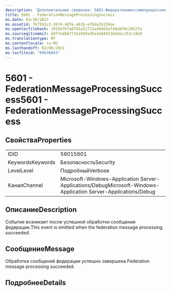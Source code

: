 ```yaml
---
description: 'Дополнительные сведения: 5601-Федератионмессажепроцессингсукцесс'
title: 5601 - FederationMessageProcessingSuccess
ms.date: 03/30/2017
ms.assetid: 767591c3-2674-4d7e-a61b-e76da3b159ae
ms.openlocfilehash: 1919d7b7a87d1a51713a49dd3af48a070c28527e
ms.sourcegitcommit: ddf7edb67715a5b9a45e3dd44536dabc153c1de0
ms.translationtype: MT
ms.contentlocale: ru-RU
ms.lasthandoff: 02/06/2021
ms.locfileid: "99636043"
---
```

# <a name="5601---federationmessageprocessingsuccess"></a><span data-ttu-id="6f6cf-103">5601 - FederationMessageProcessingSuccess</span><span class="sxs-lookup"><span data-stu-id="6f6cf-103">5601 - FederationMessageProcessingSuccess</span></span>

## <a name="properties"></a><span data-ttu-id="6f6cf-104">Свойства</span><span class="sxs-lookup"><span data-stu-id="6f6cf-104">Properties</span></span>  
  
|||  
|-|-|  
|<span data-ttu-id="6f6cf-105">ID</span><span class="sxs-lookup"><span data-stu-id="6f6cf-105">ID</span></span>|<span data-ttu-id="6f6cf-106">5601</span><span class="sxs-lookup"><span data-stu-id="6f6cf-106">5601</span></span>|  
|<span data-ttu-id="6f6cf-107">Keywords</span><span class="sxs-lookup"><span data-stu-id="6f6cf-107">Keywords</span></span>|<span data-ttu-id="6f6cf-108">Безопасность</span><span class="sxs-lookup"><span data-stu-id="6f6cf-108">Security</span></span>|  
|<span data-ttu-id="6f6cf-109">Level</span><span class="sxs-lookup"><span data-stu-id="6f6cf-109">Level</span></span>|<span data-ttu-id="6f6cf-110">Подробный</span><span class="sxs-lookup"><span data-stu-id="6f6cf-110">Verbose</span></span>|  
|<span data-ttu-id="6f6cf-111">Канал</span><span class="sxs-lookup"><span data-stu-id="6f6cf-111">Channel</span></span>|<span data-ttu-id="6f6cf-112">Microsoft-Windows-Application Server-Applications/Debug</span><span class="sxs-lookup"><span data-stu-id="6f6cf-112">Microsoft-Windows-Application Server-Applications/Debug</span></span>|  
  
## <a name="description"></a><span data-ttu-id="6f6cf-113">Описание</span><span class="sxs-lookup"><span data-stu-id="6f6cf-113">Description</span></span>  

 <span data-ttu-id="6f6cf-114">Событие возникает после успешной обработки сообщения федерации.</span><span class="sxs-lookup"><span data-stu-id="6f6cf-114">This event is emitted when the federation message processing succeeded.</span></span>  
  
## <a name="message"></a><span data-ttu-id="6f6cf-115">Сообщение</span><span class="sxs-lookup"><span data-stu-id="6f6cf-115">Message</span></span>  

 <span data-ttu-id="6f6cf-116">Обработка сообщений федерации успешно завершена.</span><span class="sxs-lookup"><span data-stu-id="6f6cf-116">Federation message processing succeeded.</span></span>  
  
## <a name="details"></a><span data-ttu-id="6f6cf-117">Подробнее</span><span class="sxs-lookup"><span data-stu-id="6f6cf-117">Details</span></span>
